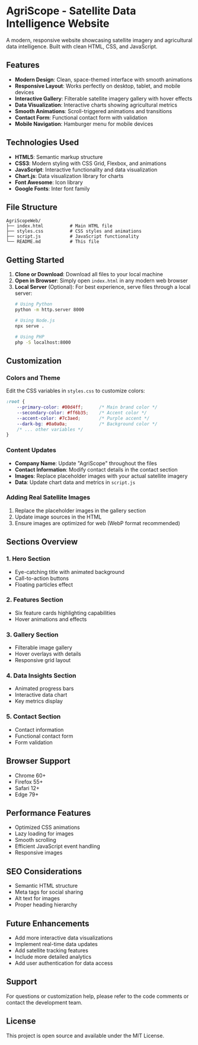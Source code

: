 # AgriScope - Satellite Data Intelligence Website

A modern, responsive website showcasing satellite imagery and agricultural data intelligence. Built with clean HTML, CSS, and JavaScript.

## Features

- **Modern Design**: Clean, space-themed interface with smooth animations
- **Responsive Layout**: Works perfectly on desktop, tablet, and mobile devices
- **Interactive Gallery**: Filterable satellite imagery gallery with hover effects
- **Data Visualization**: Interactive charts showing agricultural metrics
- **Smooth Animations**: Scroll-triggered animations and transitions
- **Contact Form**: Functional contact form with validation
- **Mobile Navigation**: Hamburger menu for mobile devices

## Technologies Used

- **HTML5**: Semantic markup structure
- **CSS3**: Modern styling with CSS Grid, Flexbox, and animations
- **JavaScript**: Interactive functionality and data visualization
- **Chart.js**: Data visualization library for charts
- **Font Awesome**: Icon library
- **Google Fonts**: Inter font family

## File Structure

```
AgriScopeWeb/
├── index.html          # Main HTML file
├── styles.css          # CSS styles and animations
├── script.js           # JavaScript functionality
└── README.md           # This file
```

## Getting Started

1. **Clone or Download**: Download all files to your local machine
2. **Open in Browser**: Simply open `index.html` in any modern web browser
3. **Local Server** (Optional): For best experience, serve files through a local server:
   ```bash
   # Using Python
   python -m http.server 8000
   
   # Using Node.js
   npx serve .
   
   # Using PHP
   php -S localhost:8000
   ```

## Customization

### Colors and Theme
Edit the CSS variables in `styles.css` to customize colors:
```css
:root {
    --primary-color: #00d4ff;      /* Main brand color */
    --secondary-color: #ff6b35;    /* Accent color */
    --accent-color: #7c3aed;       /* Purple accent */
    --dark-bg: #0a0a0a;            /* Background color */
    /* ... other variables */
}
```

### Content Updates
- **Company Name**: Update "AgriScope" throughout the files
- **Contact Information**: Modify contact details in the contact section
- **Images**: Replace placeholder images with your actual satellite imagery
- **Data**: Update chart data and metrics in `script.js`

### Adding Real Satellite Images
1. Replace the placeholder images in the gallery section
2. Update image sources in the HTML
3. Ensure images are optimized for web (WebP format recommended)

## Sections Overview

### 1. Hero Section
- Eye-catching title with animated background
- Call-to-action buttons
- Floating particles effect

### 2. Features Section
- Six feature cards highlighting capabilities
- Hover animations and effects

### 3. Gallery Section
- Filterable image gallery
- Hover overlays with details
- Responsive grid layout

### 4. Data Insights Section
- Animated progress bars
- Interactive data chart
- Key metrics display

### 5. Contact Section
- Contact information
- Functional contact form
- Form validation

## Browser Support

- Chrome 60+
- Firefox 55+
- Safari 12+
- Edge 79+

## Performance Features

- Optimized CSS animations
- Lazy loading for images
- Smooth scrolling
- Efficient JavaScript event handling
- Responsive images

## SEO Considerations

- Semantic HTML structure
- Meta tags for social sharing
- Alt text for images
- Proper heading hierarchy

## Future Enhancements

- Add more interactive data visualizations
- Implement real-time data updates
- Add satellite tracking features
- Include more detailed analytics
- Add user authentication for data access

## Support

For questions or customization help, please refer to the code comments or contact the development team.

## License

This project is open source and available under the MIT License.
